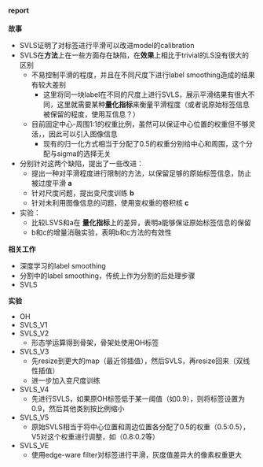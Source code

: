 #### report

**故事**

- SVLS证明了对标签进行平滑可以改进model的calibration
- SVLS在**方法**上在一些方面存在缺陷，在**效果**上相比于trivial的LS没有很大的区别
  - 不易控制平滑的程度，并且在不同尺度下进行label smoothing造成的结果有较大差别
    - 这里将同一块label在不同的尺度上进行SVLS，展示平滑结果有很大不同，这里就需要某种**量化指标**来衡量平滑程度（或者说原始标签信息被保留的程度，使用互信息？）
  - 目前固定中心-周围1:1的权重比例，虽然可以保证中心位置的权重但不够灵活，，因此可以引入图像信息
    - 现有的归一化方式相当于分配了0.5的权重分别给中心和周围，这个分配与sigma的选择无关
- 分别针对这两个缺陷，提出了一些改进：
  - 提出一种对平滑程度进行限制的方法，以保留足够的原始标签信息，防止被过度平滑 **a**
  - 针对尺度问题，提出变尺度训练 **b**
  - 针对未利用图像信息的问题，使用变权重的卷积核 **c**
- 实验：
  - 比较LSVS和a在 **量化指标**上的差异，表明a能够保证原始标签信息的保留
  - b和c的增量消融实验，表明b和c方法的有效性

**相关工作**

- 深度学习的label smoothing
- 分割中的label smoothing，传统上作为分割的后处理步骤
- SVLS

**实验**

- OH
- SVLS_V1
- SVLS_V2
  - 形态学运算得到骨架，骨架处使用OH标签
- SVLS_V3
  - 先resize到更大的map（最近邻插值），然后SVLS，再resize回来（双线性插值）
  - 进一步加入变尺度训练
- SVLS_V4
  - 先进行SVLS，如果原OH标签低于某一阈值（如0.9），则将标签设置为0.9，然后其他类别按比例缩小
- SVLS_V5
  - 原始SVLS相当于将中心位置和周边位置各分配了0.5的权重（0.5:0.5），V5对这个权重进行调整，如（0.8:0.2等）
- SVLS_VE
  - 使用edge-ware filter对标签进行平滑，灰度值差异大的像素权重更大